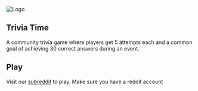 
![Logo](https://i.ibb.co/fFgb2jR/Professional-Linked-In-Banner-1.png)


## Trivia Time

A community trivia game where players get 5 attempts each and a common goal of achieving 30 correct answers during an event.


## Play

Visit our [subreddit](https://www.reddit.com/r/TriviaTimeEvent/)
to play. Make sure you have a reddit account
